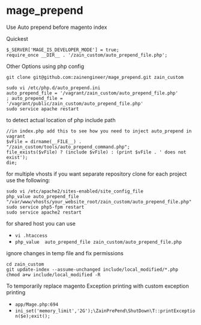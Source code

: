 mage_prepend
============

Use Auto prepend before magento index

Quickest

````
$_SERVER['MAGE_IS_DEVELOPER_MODE'] = true;
require_once __DIR__ . '/zain_custom/auto_prepend_file.php';
````

Other Options using php config
```
git clone git@github.com:zainengineer/mage_prepend.git zain_custom

sudo vi /etc/php.d/auto_prepend.ini 
auto_prepend_file = '/vagrant/zain_custom/auto_prepend_file.php'
; auto_prepend_file = '/vagrant/public/zain_custom/auto_prepend_file.php'
sudo service apache restart

```

to detect actual location of php include path 
```
//in index.php add this to see how you need to inject auto_prepend in vagrant 
$vFile = dirname(__FILE__) . "/zain_custom/tools/auto_prepend_command.php";
file_exists($vFile) ? (include $vFile) : (print $vFile . ' does not exist');
die;

```

for multiple vhosts if you want separate repository clone for each project use the following:

```
sudo vi /etc/apache2/sites-enabled/site_config_file
php_value auto_prepend_file "/var/www/vhosts/your_website_root/zain_custom/auto_prepend_file.php"
sudo service php5-fpm restart
sudo service apache2 restart
```

for shared host you can use
* `vi .htaccess`
* `php_value  auto_prepend_file zain_custom/auto_prepend_file.php`

ignore changes in temp file and fix permissions 

    cd zain_custom
    git update-index --assume-unchanged include/local_modified/*.php
    chmod a+w include/local_modified -R

To temporarily replace magento Exception printing with custom exception printing

* `app/Mage.php:694`
* `ini_set('memory_limit','2G');\ZainPrePend\ShutDown\T::printException($e);exit();`
